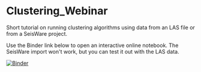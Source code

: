 # Clustering_Webinar

Short tutorial on running clustering algorithms using data from an LAS file or from a SeisWare project.


Use the Binder link below to open an interactive online notebook. The SeisWare import won't work, but you can test it out with the LAS data.

[![Binder](https://mybinder.org/badge_logo.svg)](https://hub.gke2.mybinder.org/user/markogauk-clustering_webinar-z0hfpndw/notebooks/Clustering%20Webinar.ipynb?filepath=https://hub.gke2.mybinder.org/user/markogauk-clustering_webinar-z0hfpndw/notebooks/Clustering%20Webinar.ipynb)
